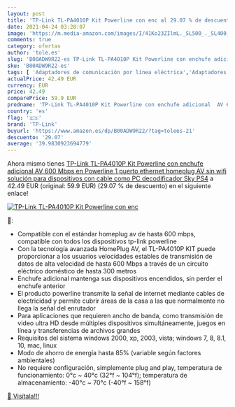 ```yaml
---
layout: post
title: 'TP-Link TL-PA4010P Kit Powerline con enc al 29.07 % de descuento'
date: 2021-04-24 03:28:07
image: 'https://m.media-amazon.com/images/I/41Ko23ZIlmL._SL500_._SL400_.jpg'
comments: true
category: ofertas
author: 'tole.es'
slug: 'B00ADW9R22-es TP-Link TL-PA4010P Kit Powerline con enchufe adicional AV...'
sku: 'B00ADW9R22-es'
tags: [ 'Adaptadores de comunicación por línea eléctrica','Adaptadores de red','Dispositivos de red','Informática','ps4','tp-link', ]
actualPrice: 42.49 EUR
currency: EUR
price: 42.49
comparePrice: 59.9 EUR
prodname: 'TP-Link TL-PA4010P Kit Powerline con enchufe adicional  AV 600 Mbps en Powerline  1 puerto ethernet  homeplug AV  sin wifi  solución para dispositivos con cable como PC  decodificador Sky  PS4'
country: 'es'
flag: '🇪🇸'
brand: 'TP-Link'
buyurl: 'https://www.amazon.es/dp/B00ADW9R22/?tag=tolees-21'
descuento: '29.07'
average: '39.9830923694779'
---
```


Ahora mismo tienes [TP-Link TL-PA4010P Kit Powerline con enchufe adicional  AV 600 Mbps en Powerline  1 puerto ethernet  homeplug AV  sin wifi  solución para dispositivos con cable como PC  decodificador Sky  PS4](https://www.amazon.es/dp/B00ADW9R22/?tag=tolees-21) a 42.49 EUR (original: 59.9 EUR) (29.07 %  de descuento) en el siguiente enlace!

[![TP-Link TL-PA4010P Kit Powerline con enc](https://m.media-amazon.com/images/I/41Ko23ZIlmL._SL500_._SL400_.jpg)](https://www.amazon.es/dp/B00ADW9R22/?tag=tolees-21)

🔎:

- Compatible con el estándar homeplug av de hasta 600 mbps, compatible con todos los dispositivos tp-link powerline
- Con la tecnología avanzada HomePlug AV, el TL-PA4010P KIT puede proporcionar a los usuarios velocidades estables de transmisión de datos de alta velocidad de hasta 600 Mbps a través de un circuito eléctrico doméstico de hasta 300 metros
- Enchufe adicional mantenga sus dispositivos encendidos, sin perder el enchufe anterior
- El producto powerline transmite la señal de internet mediante cables de electricidad y permite cubrir áreas de la casa a las que normalmente no llega la señal del enrutador
- Para aplicaciones que requieren ancho de banda, como transmisión de video ultra HD desde múltiples dispositivos simultáneamente, juegos en línea y transferencias de archivos grandes
- Requisitos del sistema windows 2000, xp, 2003, vista; windows 7, 8, 8.1, 10, mac, linux
- Modo de ahorro de energía hasta 85% (variable según factores ambientales)
- No requiere configuración, simplemente plug and play, temperatura de funcionamiento: 0°c ~ 40°c (32°f ~ 104°f); temperatura de almacenamiento: -40°c ~ 70°c (-40°f ~ 158°f)

[🛒 Visítala!!!](https://www.amazon.es/dp/B00ADW9R22/?tag=tolees-21)
